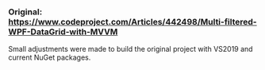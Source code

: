### Original: https://www.codeproject.com/Articles/442498/Multi-filtered-WPF-DataGrid-with-MVVM
Small adjustments were made to build the original project with VS2019 and current NuGet packages.
